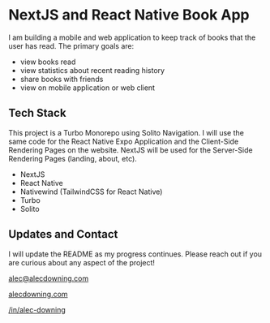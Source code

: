 # NextJS and React Native Book App

I am building a mobile and web application to keep track of books that the user has read. The primary goals are:

- view books read
- view statistics about recent reading history
- share books with friends
- view on mobile application or web client

## Tech Stack

This project is a Turbo Monorepo using Solito Navigation. I will use the same code for the React Native Expo Application and the Client-Side Rendering Pages on the website. NextJS will be used for the Server-Side Rendering Pages (landing, about, etc).

- NextJS
- React Native
- Nativewind (TailwindCSS for React Native)
- Turbo
- Solito

## Updates and Contact

I will update the README as my progress continues. Please reach out if you are curious about any aspect of the project!

[alec@alecdowning.com](mailto:alec@alecdowning.com)

[alecdowning.com](https://alecdowning.com)

[/in/alec-downing](https://linkedin.com/in/alec-downing)
